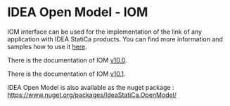 # IDEA Open Model - IOM
IOM interface can be used for the implementation of the link of any application with IDEA StatiCa products. You can find more information and samples how to use it [here](https://idea-statica.github.io/iom/).

There is the documentation of IOM [v10.0](https://idea-statica.github.io/iom/iom-api/v10.0/index.html).

There is the documentation of IOM [v10.1](https://idea-statica.github.io/iom/iom-api/v10.1/index.html).

IDEA Open Model is  also available as the nuget package :
https://www.nuget.org/packages/IdeaStatiCa.OpenModel/
